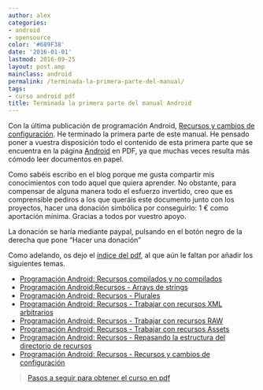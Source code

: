 ```yaml
---
author: alex
categories:
- android
- opensource
color: '#689F38'
date: '2016-01-01'
lastmod: 2016-09-25
layout: post.amp
mainclass: android
permalink: /terminada-la-primera-parte-del-manual/
tags:
- curso android pdf
title: Terminada la primera parte del manual Android
---
```


Con la última publicación de programación Android, [Recursos y cambios de configuración][2]. He terminado la primera parte de este manual. He pensado poner a vuestra disposición todo el contenido de esta primera parte que se encuentra en la página [Android][3] en PDF, ya que muchas veces resulta más cómodo leer documentos en papel.

Como sabéis escribo en el blog porque me gusta compartir mis conocimientos con todo aquel que quiera aprender. No obstante, para compensar de alguna manera todo el esfuerzo invertido, creo que es comprensible pediros a los que queráis este documento junto con los proyectos, hacer una donación simbólica por conseguirlo: 1 € como aportación mínima. Gracias a todos por vuestro apoyo.

La donación se haría mediante paypal, pulsando en el botón negro de la derecha que pone &#8220;Hacer una donación&#8221;

Como adelando, os dejo el [índice del pdf][4], al que aún le faltan por añadir los siguientes temas.

<!--more--><!--ad-->

* [Programación Android: Recursos compilados y no compilados](https://elbauldelprogramador.com/programacion-android-recursos)
* [Programación Android:Recursos - Arrays de strings](https://elbauldelprogramador.com/programacion-android-recursos-arrays-de)
* [Programación Android: Recursos - Plurales](https://elbauldelprogramador.com/programacion-android-recursos-plurales)
* [Programación Android: Recursos - Trabajar con recursos XML arbitrarios](https://elbauldelprogramador.com/programacion-android-recursos-trabajar.html)
* [Programación Android: Recursos - Trabajar con recursos RAW](https://elbauldelprogramador.com/programacion-android-recursos-trabajar)
* [Programación Android: Recursos - Trabajar con recursos Assets](https://elbauldelprogramador.com/programacion-android-recursos-trabajar_04.html)
* [Programación Android: Recursos - Repasando la estructura del directorio de recursos](https://elbauldelprogramador.com/programacion-android-recursos-repasando)
* [Programación Android: Recursos - Recursos y cambios de configuración](https://elbauldelprogramador.com/programacion-android-recursos-recursos)

> [Pasos a seguir para obtener el curso en pdf](https://elbauldelprogramador.com/disponible-la-primera-parte-del-curso/)

 [1]: https://elbauldelprogramador.com/terminada-la-primera-parte-del-manual
 [2]: https://elbauldelprogramador.com/programacion-android-recursos-recursos
 [3]: https://elbauldelprogramador.com/guia-de-desarrollo-android
 [4]: /pdfs/ProgramacionAndroidSample1.pdf